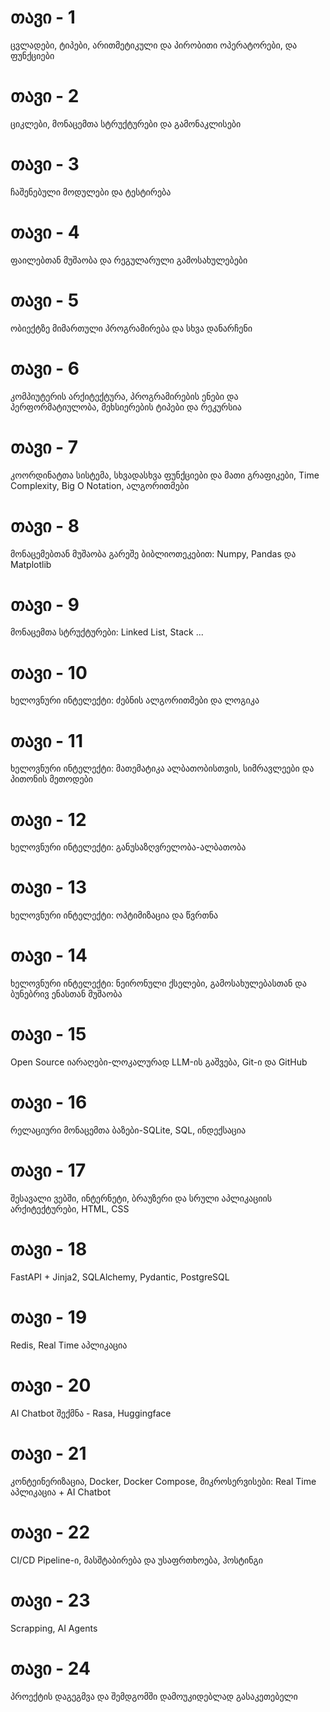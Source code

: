 # **თავი - 1**
ცვლადები, ტიპები, არითმეტიკული და პირობითი ოპერატორები, და ფუნქციები
# **თავი - 2**
ციკლები, მონაცემთა სტრუქტურები და გამონაკლისები
# **თავი - 3**
ჩაშენებული მოდულები და ტესტირება 
# **თავი - 4**
ფაილებთან მუშაობა და რეგულარული გამოსახულებები
# **თავი - 5**
ობიექტზე მიმართული პროგრამირება და სხვა დანარჩენი
# **თავი - 6**
კომპიუტერის არქიტექტურა, პროგრამირების ენები და პერფორმატიულობა, მეხსიერების ტიპები და რეკურსია
# **თავი - 7**
კოორდინატთა სისტემა, სხვადასხვა ფუნქციები და მათი გრაფიკები, Time Complexity, Big O Notation, ალგორითმები
# **თავი - 8**
მონაცემებთან მუშაობა გარეშე ბიბლიოთეკებით: Numpy, Pandas და Matplotlib
# **თავი - 9**
მონაცემთა სტრუქტურები: Linked List, Stack ...
# **თავი - 10**
ხელოვნური ინტელექტი: ძებნის ალგორითმები და ლოგიკა
# **თავი - 11**
ხელოვნური ინტელექტი: მათემატიკა ალბათობისთვის, სიმრავლეები და პითონის მეთოდები
# **თავი - 12**
ხელოვნური ინტელექტი: განუსაზღვრელობა-ალბათობა
# **თავი - 13**
ხელოვნური ინტელექტი: ოპტიმიზაცია და წვრთნა
# **თავი - 14**
ხელოვნური ინტელექტი: ნეირონული ქსელები, გამოსახულებასთან და ბუნებრივ ენასთან მუშაობა
# **თავი - 15**
Open Source იარაღები-ლოკალურად LLM-ის გაშვება,  Git-ი და GitHub
# **თავი - 16**
რელაციური მონაცემთა ბაზები-SQLite, SQL, ინდექსაცია
# **თავი - 17**
შესავალი ვებში, ინტერნეტი, ბრაუზერი და სრული აპლიკაციის არქიტექტურები, HTML, CSS
# **თავი - 18**
FastAPI + Jinja2, SQLAlchemy, Pydantic, PostgreSQL
# **თავი - 19**
Redis, Real Time აპლიკაცია
# **თავი - 20**
AI Chatbot შექმნა - Rasa, Huggingface
# **თავი - 21**
კონტეინერიზაცია, Docker, Docker Compose, მიკროსერვისები: Real Time აპლიკაცია + AI Chatbot
# **თავი - 22**
CI/CD Pipeline-ი, მასშტაბირება და უსაფრთხოება, ჰოსტინგი
# **თავი - 23**
Scrapping, AI Agents
# **თავი - 24**
პროექტის დაგეგმვა და შემდგომში დამოუკიდებლად გასაკეთებელი 

